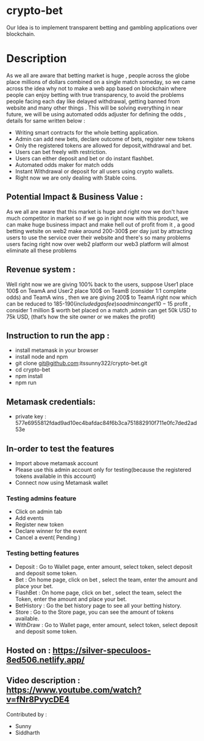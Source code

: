 # crypto-bet
Our Idea is to implement transparent betting and gambling applications over blockchain.

# Description
As we all are aware that betting market is huge , people across the globe place millions of
dollars combined on a single match someday, so we came across the idea why not to make a
web app based on blockchain where people can enjoy betting with true transparency, to avoid
the problems people facing each day like delayed withdrawal, getting banned from website and
many other things . This will be solving everything in near future, we will be using automated
odds adjuster for defining the odds , details for same written below :

 - Writing smart contracts for the whole betting application.
 - Admin can add new bets, declare outcome of bets, register new tokens
 - Only the registered tokens are allowed for deposit,withdrawal and bet.
 - Users can bet freely with restriction.
 - Users can either deposit and bet or do instant flashbet.
 - Automated odds maker for match odds
 - Instant Withdrawal or deposit for all users using crypto wallets.
 - Right now we are only dealing with Stable coins.

## Potential Impact & Business Value :
As we all are aware that this market is huge and right now we don't have much competitor in
market so if we go in right now with this product, we can make huge business impact and make hell
out of profit from it , a good betting wetsite on web2 make around 200-300$ per day just by attracting users 
to use the service over their website and there's so many problems users facing right now over web2 platform
our web3 platform will almost eliminate all these problems 

## Revenue system :
Well right now we are giving 100% back to the users, suppose User1 place 100$ on TeamA and
User2 place 100$ on TeamB (consider 1:1 complete odds) and TeamA wins , then we are giving 200$ to TeamA right now which can be reduced to 185-190$(included gas fee) so admin can get 10-15$ profit , consider 1 million $ worth bet placed on a match ,admin can get 50k USD to 75k USD, (that’s how the site owner or we makes the profit)

## Instruction to run the app :
 - install metamask in your browser
 - install node and npm 
 - git clone git@github.com:itssunny322/crypto-bet.git
 - cd crypto-bet
 - npm install
 - npm run

## Metamask credentials:
 - private key : 577e6955812fdad9ad10ec4bafdac84f6b3ca751882910f711e0fc7ded2ad53e

## In-order to test the features 
 - Import above metamask account 
 - Please use this admin account only for testing(because the registered tokens available in this account)
 - Connect now using Metamask wallet

### Testing admins feature
 - Click on admin tab 
 - Add events
 - Register new token
 - Declare winner for the event
 - Cancel a event( Pending )

### Testing betting features
 - Deposit : Go to Wallet page, enter amount, select token, select deposit and deposit some token.
 - Bet : On home page, click on bet , select the team, enter the amount and place your bet.
 - FlashBet : On home page, click on bet , select the team, select the Token, enter the amount and place your bet.
 - BetHistory : Go the bet history page to see all your betting history.
 - Store : Go to the Store page, you can see the amount of tokens available.
 - WithDraw : Go to Wallet page, enter amount, select token, select deposit and deposit some token.

## Hosted on : https://silver-speculoos-8ed506.netlify.app/

## Video description : https://www.youtube.com/watch?v=fNr8PvycDE4

Contributed by :
 - Sunny 
 - Siddharth 
